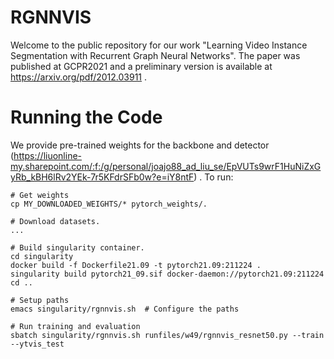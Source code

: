 # RGNNVIS
Welcome to the public repository for our work "Learning Video Instance Segmentation with Recurrent Graph Neural Networks". The paper was published at GCPR2021 and a preliminary version is available at https://arxiv.org/pdf/2012.03911 .

# Running the Code
We provide pre-trained weights for the backbone and detector (https://liuonline-my.sharepoint.com/:f:/g/personal/joajo88_ad_liu_se/EpVUTs9wrF1HuNiZxGyRb_kBH6lRv2YEk-7r5KFdrSFb0w?e=iY8ntF) . To run:
```
# Get weights
cp MY_DOWNLOADED_WEIGHTS/* pytorch_weights/.

# Download datasets.
...

# Build singularity container.
cd singularity
docker build -f Dockerfile21.09 -t pytorch21.09:211224 .
singularity build pytorch21_09.sif docker-daemon://pytorch21.09:211224
cd ..

# Setup paths
emacs singularity/rgnnvis.sh  # Configure the paths

# Run training and evaluation
sbatch singularity/rgnnvis.sh runfiles/w49/rgnnvis_resnet50.py --train --ytvis_test
```
